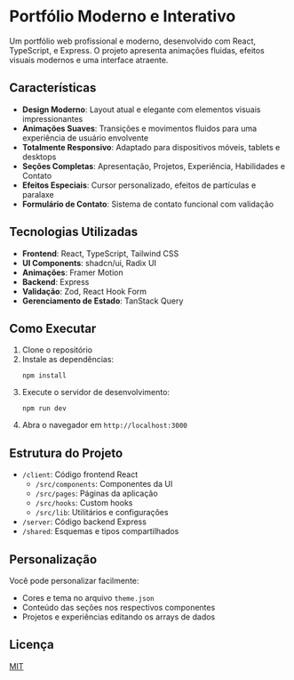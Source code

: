 # Portfólio Moderno e Interativo

Um portfólio web profissional e moderno, desenvolvido com React, TypeScript, e Express. O projeto apresenta animações fluidas, efeitos visuais modernos e uma interface atraente.

## Características

- **Design Moderno**: Layout atual e elegante com elementos visuais impressionantes
- **Animações Suaves**: Transições e movimentos fluidos para uma experiência de usuário envolvente
- **Totalmente Responsivo**: Adaptado para dispositivos móveis, tablets e desktops
- **Seções Completas**: Apresentação, Projetos, Experiência, Habilidades e Contato
- **Efeitos Especiais**: Cursor personalizado, efeitos de partículas e paralaxe
- **Formulário de Contato**: Sistema de contato funcional com validação

## Tecnologias Utilizadas

- **Frontend**: React, TypeScript, Tailwind CSS
- **UI Components**: shadcn/ui, Radix UI
- **Animações**: Framer Motion
- **Backend**: Express
- **Validação**: Zod, React Hook Form
- **Gerenciamento de Estado**: TanStack Query

## Como Executar

1. Clone o repositório
2. Instale as dependências:
   ```
   npm install
   ```
3. Execute o servidor de desenvolvimento:
   ```
   npm run dev
   ```
4. Abra o navegador em `http://localhost:3000`

## Estrutura do Projeto

- `/client`: Código frontend React
  - `/src/components`: Componentes da UI 
  - `/src/pages`: Páginas da aplicação
  - `/src/hooks`: Custom hooks
  - `/src/lib`: Utilitários e configurações
- `/server`: Código backend Express
- `/shared`: Esquemas e tipos compartilhados

## Personalização

Você pode personalizar facilmente:
- Cores e tema no arquivo `theme.json`
- Conteúdo das seções nos respectivos componentes
- Projetos e experiências editando os arrays de dados

## Licença

[MIT](LICENSE)